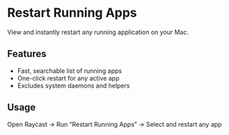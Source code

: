# Restart Running Apps

View and instantly restart any running application on your Mac.

## Features
- Fast, searchable list of running apps
- One-click restart for any active app
- Excludes system daemons and helpers

## Usage
Open Raycast → Run “Restart Running Apps” → Select and restart any app